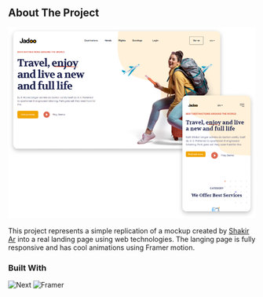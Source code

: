 ## About The Project

![Jadoo Screen Shot][project-screenshot]

This project represents a simple replication of a mockup created by [Shakir Ar](https://www.arshakir.com/project/travel-agency-landing-page-freebie) into a real landing page using web technologies. The langing page is fully responsive and has cool animations using Framer motion.

### Built With

![Next][Next.js]
![Framer][Framer]

<!-- MARKDOWN LINKS & IMAGES -->

[project-screenshot]: images/jadoo.png
[Next.js]: https://img.shields.io/badge/Next.js-000000.svg?style=for-the-badge&logo=nextdotjs&logoColor=white
[Framer]: https://img.shields.io/badge/Framer-0055FF.svg?style=for-the-badge&logo=Framer&logoColor=white
